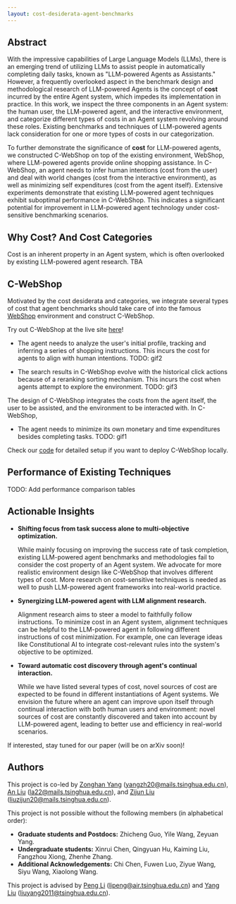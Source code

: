 ```yaml
---
layout: cost-desiderata-agent-benchmarks
---
```


## Abstract

With the impressive capabilities of Large Language Models (LLMs), there is an emerging trend of utilizing LLMs to assist people in automatically completing daily tasks, known as "LLM-powered Agents as Assistants." However, a frequently overlooked aspect in the benchmark design and methodological research of LLM-powered Agents is the concept of **cost** incurred by the entire Agent system, which impedes its implementation in practice. In this work, we inspect the three components in an Agent system: the human user, the LLM-powered agent, and the interactive environment, and categorize different types of costs in an Agent system revolving around these roles. Existing benchmarks and techniques of LLM-powered agents lack consideration for one or more types of costs in our categorization.

To further demonstrate the significance of **cost** for LLM-powered agents, we constructed C-WebShop on top of the existing environment, WebShop, where LLM-powered agents provide online shopping assistance. In C-WebShop, an agent needs to infer human intentions (cost from the user) and deal with world changes (cost from the interactive environment), as well as minimizing self expenditures (cost from the agent itself). Extensive experiments demonstrate that existing LLM-powered agent techniques exhibit suboptimal performance in C-WebShop. This indicates a significant potential for improvement in LLM-powered agent technology under cost-sensitive benchmarking scenarios.

## Why Cost? And Cost Categories

Cost is an inherent property in an Agent system, which is often overlooked by existing LLM-powered agent research. TBA

## C-WebShop

Motivated by the cost desiderata and categories, we integrate several types of cost that agent benchmarks should take care of into the famous [WebShop](https://webshop-pnlp.github.io/) environment and construct C-WebShop.

Try out C-WebShop at the live site [here](http://49.232.144.86:5000)!

- The agent needs to analyze the user's initial profile, tracking and inferring a series of shopping instructions. This incurs the cost for agents to align with human intentions.
TODO: gif2

- The search results in C-WebShop evolve with the historical click actions because of a reranking sorting mechanism. This incurs the cost when agents attempt to explore the environment.
TODO: gif3

The design of C-WebShop integrates the costs from the agent itself, the user to be assisted, and the environment to be interacted with. In C-WebShop, 
- The agent needs to minimize its own monetary and time expenditures besides completing tasks.
TODO: gif1

Check our [code]() for detailed setup if you want to deploy C-WebShop locally.

## Performance of Existing Techniques

TODO: Add performance comparison tables

## Actionable Insights

- **Shifting focus from task success alone to multi-objective optimization.**

   While mainly focusing on improving the success rate of task completion, existing LLM-powered agent benchmarks and methodologies fail to consider the cost property of an Agent system. We advocate for more realistic environment design like C-WebShop that involves different types of cost. More research on cost-sensitive techniques is needed as well to push LLM-powered agent frameworks into real-world practice.

- **Synergizing LLM-powered agent with LLM alignment research.**

   Alignment research aims to steer a model to faithfully follow instructions. To minimize cost in an Agent system, alignment techniques can be helpful to the LLM-powered agent in following different instructions of cost minimization. For example, one can leverage ideas like Constitutional AI to integrate cost-relevant rules into the system's objective to be optimized.

- **Toward automatic cost discovery through agent's continual interaction.**

   While we have listed several types of cost, novel sources of cost are expected to be found in different instantiations of Agent systems. We envision the future where an agent can improve upon itself through continual interaction with both human users and environment: novel sources of cost are constantly discovered and taken into account by LLM-powered agent, leading to better use and efficiency in real-world scenarios.

If interested, stay tuned for our paper (will be on arXiv soon)!

## Authors

This project is co-led by [Zonghan Yang](https://minicheshire.github.io) (yangzh20@mails.tsinghua.edu.cn), [An Liu](https://github.com/xxmlala) (la22@mails.tsinghua.edu.cn), and [Zijun Liu](https://github.com/BBQGOD) (liuzijun20@mails.tsinghua.edu.cn). 

This project is not possible without the following members (in alphabetical order):
- **Graduate students and Postdocs:** Zhicheng Guo, Yile Wang, Zeyuan Yang.
- **Undergraduate students:** Xinrui Chen, Qingyuan Hu, Kaiming Liu, Fangzhou Xiong, Zhenhe Zhang.
- **Additional Acknowledgements:** Chi Chen, Fuwen Luo, Ziyue Wang, Siyu Wang, Xiaolong Wang.

This project is advised by [Peng Li](https://www.lpeng.net/) (lipeng@air.tsinghua.edu.cn) and [Yang Liu](https://nlp.csai.tsinghua.edu.cn/~ly) (liuyang2011@tsinghua.edu.cn). 